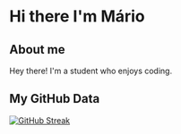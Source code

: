# Hi there I'm Mário

## About me
Hey there! I'm a student who enjoys coding.
## My GitHub Data
[![GitHub Streak](https://github-readme-streak-stats.herokuapp.com?user=MarioRj16&theme=dark&hide_border=true)](https://git.io/streak-stats)

